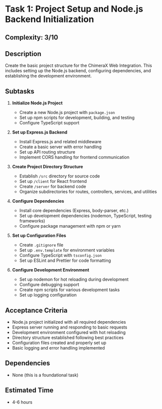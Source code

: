 # Task 1: Project Setup and Node.js Backend Initialization

## Complexity: 3/10

## Description
Create the basic project structure for the ChimeraX Web Integration. This includes setting up the Node.js backend, configuring dependencies, and establishing the development environment.

## Subtasks

1. **Initialize Node.js Project**
   - Create a new Node.js project with `package.json`
   - Set up npm scripts for development, building, and testing
   - Configure TypeScript support

2. **Set up Express.js Backend**
   - Install Express.js and related middleware
   - Create a basic server with error handling
   - Set up API routing structure
   - Implement CORS handling for frontend communication

3. **Create Project Directory Structure**
   - Establish `/src` directory for source code
   - Set up `/client` for React frontend
   - Create `/server` for backend code
   - Organize subdirectories for routes, controllers, services, and utilities

4. **Configure Dependencies**
   - Install core dependencies (Express, body-parser, etc.)
   - Set up development dependencies (nodemon, TypeScript, testing frameworks)
   - Configure package management with npm or yarn

5. **Set up Configuration Files**
   - Create `.gitignore` file
   - Set up `.env.template` for environment variables
   - Configure TypeScript with `tsconfig.json`
   - Set up ESLint and Prettier for code formatting

6. **Configure Development Environment**
   - Set up nodemon for hot reloading during development
   - Configure debugging support
   - Create npm scripts for various development tasks
   - Set up logging configuration

## Acceptance Criteria
- Node.js project initialized with all required dependencies
- Express server running and responding to basic requests
- Development environment configured with hot reloading
- Directory structure established following best practices
- Configuration files created and properly set up
- Basic logging and error handling implemented

## Dependencies
- None (this is a foundational task)

## Estimated Time
- 4-6 hours
